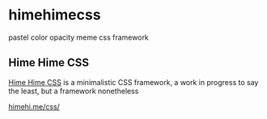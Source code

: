 # himehimecss
pastel color opacity meme css framework

## Hime Hime CSS

[Hime Hime CSS](https://micael-w.github.io/himehimecss/) is a minimalistic CSS framework, a work in progress to say the least, but a framework nonetheless

[himehi.me/css/](https://www.himehi.me/css/)
